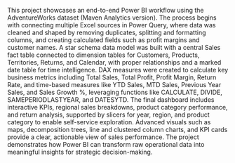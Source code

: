 This project showcases an end-to-end Power BI workflow using the AdventureWorks dataset (Maven Analytics version). The process begins with connecting multiple Excel sources in Power Query, where data was cleaned and shaped by removing duplicates, splitting and formatting columns, and creating calculated fields such as profit margins and customer names. A star schema data model was built with a central Sales fact table connected to dimension tables for Customers, Products, Territories, Returns, and Calendar, with proper relationships and a marked date table for time intelligence. DAX measures were created to calculate key business metrics including Total Sales, Total Profit, Profit Margin, Return Rate, and time-based measures like YTD Sales, MTD Sales, Previous Year Sales, and Sales Growth %, leveraging functions like CALCULATE, DIVIDE, SAMEPERIODLASTYEAR, and DATESYTD. The final dashboard includes interactive KPIs, regional sales breakdowns, product category performance, and return analysis, supported by slicers for year, region, and product category to enable self-service exploration. Advanced visuals such as maps, decomposition trees, line and clustered column charts, and KPI cards provide a clear, actionable view of sales performance. The project demonstrates how Power BI can transform raw operational data into meaningful insights for strategic decision-making.
